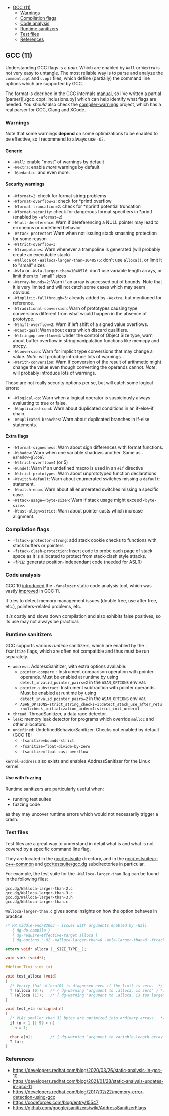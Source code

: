 - [GCC (11)](#gcc-11)
  - [Warnings](#warnings)
  - [Compilation flags](#compilation-flags)
  - [Code analysis](#code-analysis)
  - [Runtime sanitizers](#runtime-sanitizers)
  - [Test files](#test-files)
  - [References](#references)

## GCC (11)

Understanding GCC flags is a *pain*. Which are enabled by `Wall` or `Wextra` is
not very easy to untangle.
The most reliable way is to parse and analyze the `commont.opt` and `c.opt`
files, which define (partially) the command line options which are supported by GCC.

The format is decribed in the GCC internals
[manual](https://gcc.gnu.org/onlinedocs/gccint/Option-file-format.html#Option-file-format),
so I've written a partial [parser][./gcc_copt_inclusions.py] which can help
identify what flags are needed.
You *should* also check the
[compiler-warnings](https://github.com/pkolbus/compiler-warnings) project, which has a real parser
for GCC, Clang and XCode.

### Warnings

Note that some warnings **depend** on some optimizations to be enabled to be
effective, so I recommend to always use `-O2`.

#### Generic

* `-Wall`: enable "most" of warnings by default
* `-Wextra`: enable *more* warnings by default
* `-Wpedantic`: and even more.

#### Security warnings

* `-Wformat=2`: check for format string problems
* `-Wformat-overflow=2`: check for *printf overflow
* `-Wformat-truncation=2`: check for *nprintf potential truncation
* `-Wformat-security`: check for dangerous format specifiers in *printf (enabled by `-Wformat=2`)
* `-Wnull-dereference`: Warn if dereferencing a NULL pointer may lead to erroneous or undefined behavior
* `-Wstack-protector`: Warn when not issuing stack smashing protection for some reason
* `-Wstrict-overflow=3`
* `-Wtrampolines`: Warn whenever a trampoline is generated (will probably create an executable stack)
* `-Walloca` or `-Walloca-larger-than=1048576`: don't use `alloca()`, or limit it to "small" sizes
* `-Wvla` or `-Wvla-larger-than=1048576`: don't use variable length arrays, or limit them to "small" sizes
* `-Warray-bounds=2`: Warn if an array is accessed out of bounds. Note that it is very limited and will not catch some cases which may seem obvious.
* `-Wimplicit-fallthrough=3`: already added by `-Wextra`, but mentioned for reference.
* `-Wtraditional-conversion`: Warn of prototypes causing type conversions different from what would happen in the absence of prototype.
* `-Wshift-overflow=2`: Warn if left shift of a signed value overflows.
* `-Wcast-qual`: Warn about casts which discard qualifiers.
* `-Wstringop-overflow=4`: Under the control of Object Size type, warn about buffer overflow in stringmanipulation functions like memcpy and strcpy.
* `-Wconversion`: Warn for implicit type conversions that may change a value. *Note*: will probably introduce lots of warnings.
* `-Warith-conversion`: Warn if conversion of the result of arithmetic might change the value even though converting the operands cannot. *Note*: will probably introduce lots of warnings.

Those are not really security options per se, but will catch some logical errors:

* `-Wlogical-op`: Warn when a logical operator is suspiciously always evaluating to true or false.
* `-Wduplicated-cond`: Warn about duplicated conditions in an if-else-if chain.
* `-Wduplicated-branches`: Warn about duplicated branches in if-else statements.

#### Extra flags

* `-Wformat-signedness`: Warn about sign differences with format functions.
* `-Wshadow`: Warn when one variable shadows another.  Same as `-Wshadow=global`
* `-Wstrict-overflow=4` (or 5)
* `-Wundef`: Warn if an undefined macro is used in an `#if` directive
* `-Wstrict-prototypes`: Warn about unprototyped function declarations
* `-Wswitch-default`: Warn about enumerated switches missing a `default:` statement.
* `-Wswitch-enum`: Warn about all enumerated switches missing a specific case.
* `-Wstack-usage=<byte-size>`: Warn if stack usage might exceed `<byte-size>`.
* `-Wcast-align=strict`: Warn about pointer casts which increase alignment.

### Compilation flags

* `-fstack-protector-strong`: add stack cookie checks to functions with stack buffers or pointers
* `-fstack-clash-protection`: Insert code to probe each page of stack space as it is allocated to protect from stack-clash style attacks.
* `-fPIE`: generate position-independant code (needed for ASLR)

### Code analysis

GCC 10 [introduced](https://developers.redhat.com/blog/2020/03/26/static-analysis-in-gcc-10)
the `-fanalyzer` static code analysis tool, which was vastly [improved](https://developers.redhat.com/blog/2021/01/28/static-analysis-updates-in-gcc-11) in GCC 11.

It tries to detect memory management issues (double free, use after free,
etc.), pointers-related problems, etc.

It *is* costly and slows down compilation and also exhibits false positives, so
its use may not always be practical.

### Runtime sanitizers

GCC supports various *runtime* sanitizers, which are enabled by the `-fsanitize` flags, which are often not compatible and thus must be run separately.

* `address`: AddressSanitizer, with extra options available:
    * `pointer-compare `: Instrument comparison operation with pointer operands. Must be enabled at runtime by using `detect_invalid_pointer_pairs=2` in the `ASAN_OPTIONS` env var.
    * `pointer-substract`: Instrument subtraction with pointer operands. Must be enabled at runtime by using `detect_invalid_pointer_pairs=2` in the `ASAN_OPTIONS` env var.
    * `ASAN_OPTIONS=strict_string_checks=1:detect_stack_use_after_return=1:check_initialization_order=1:strict_init_order=1`
* `thread`: ThreadSanitizer, a data race detector.
* `leak`: memory leak detector for programs which override `malloc` and other allocators.
* `undefined`: UndefinedBehaviorSanitizer. Checks not enabled by default (GCC 11):
    * `-fsanitize=bounds-strict`
    * `-fsanitize=float-divide-by-zero`
    * `-fsanitize=float-cast-overflow`

`kernel-address` also exists and enables AddressSanitizer for the Linux kernel.

#### Use with fuzzing

Runtime sanitizers are particularly useful when:

* running test suites
* fuzzing code

as they may uncover runtime errors which would not necessarily trigger a crash.

### Test files

Test files are a great way to understand in detail what is and what is not
covered by a specific command line flag.

They are located in the
[gcc/testsuite](https://gcc.gnu.org/git/?p=gcc.git;a=tree;f=gcc/testsuite;hb=HEAD)
directory, and in the
[gcc/testsuite/c-c++-common](https://gcc.gnu.org/git/?p=gcc.git;a=tree;f=gcc/testsuite/c-c%2B%2B-common;hb=HEAD)
and
[gcc/testsuite/gcc.dg](https://gcc.gnu.org/git/?p=gcc.git;a=tree;f=gcc/testsuite/gcc.dg;hb=HEAD)
subdirectories in particular.

For example, the test suite for the `-Walloca-larger-than` flag can be found in the following files:
```
gcc.dg/Walloca-larger-than-2.c
gcc.dg/Walloca-larger-than-3.c
gcc.dg/Walloca-larger-than-3.h
gcc.dg/Walloca-larger-than.c
```


`Walloca-larger-than.c` gives some insights on how the option behaves in practice:

```C
/* PR middle-end/82063 - issues with arguments enabled by -Wall
   { dg-do compile }
   { dg-require-effective-target alloca }
   { dg-options "-O2 -Walloca-larger-than=0 -Wvla-larger-than=0 -ftrack-macro-expansion=0" } */

extern void* alloca (__SIZE_TYPE__);

void sink (void*);

#define T(x) sink (x)

void test_alloca (void)
{
  /* Verify that alloca(0) is diagnosed even if the limit is zero.  */
  T (alloca (0));   /* { dg-warning "argument to .alloca. is zero" } */
  T (alloca (1));   /* { dg-warning "argument to .alloca. is too large" } */
}

void test_vla (unsigned n)
{
  /* VLAs smaller than 32 bytes are optimized into ordinary arrays.  */
  if (n < 1 || 99 < n)
    n = 1;

  char a[n];        /* { dg-warning "argument to variable-length array " } */
  T (a);
}
```


### References
* <https://developers.redhat.com/blog/2020/03/26/static-analysis-in-gcc-10>
* <https://developers.redhat.com/blog/2021/01/28/static-analysis-updates-in-gcc-11>
* <https://developers.redhat.com/blog/2017/02/22/memory-error-detection-using-gcc>
* <https://codeforces.com/blog/entry/15547>
* <https://github.com/google/sanitizers/wiki/AddressSanitizerFlags>
